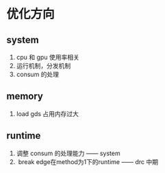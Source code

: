 # 优化方向
## system
1. cpu 和 gpu 使用率相关
2. 运行机制，分发机制
3. consum 的处理
## memory
1. load gds 占用内存过大

## runtime 
1. 调整 consum 的处理能力 —— system 
2.  break edge在method为1下的runtime —— drc 中期